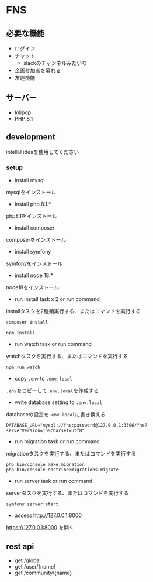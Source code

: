 # FNS

## 必要な機能

* ログイン
* チャット
    * slackのチャンネルみたいな
* 企画参加者を募れる
* 友達機能

## サーバー

* lolipop
* PHP 8.1

## development

intelliJ ideaを使用してください

### setup

* install mysql

mysqlをインストール

* install php 8.1.*

php8.1をインストール

* install composer

composerをインストール

* install symfony
  
symfonyをインストール

* install node 18.*
  
node18をインストール

* run install task x 2 or run command
  
installタスクを2種類実行する、またはコマンドを実行する

```sh
composer install
```
```sh
npm install
```

* run watch task or run command
  
watchタスクを実行する、またはコマンドを実行する
```sh
npm run watch
```


* copy `.env` to `.env.local`
  
`.env`をコピーして`.env.local`を作成する

* write database setting to `.env.local`
  
databaseの設定を`.env.local`に書き換える

```.env.local
DATABASE_URL="mysql://fns:password@127.0.0.1:3306/fns?serverVersion=15&charset=utf8"
```
* run migration task or run command

migrationタスクを実行する、またはコマンドを実行する
```sh
php bin/console make:migration
php bin/console doctrine:migrations:migrate
```

* run server task or run command

serverタスクを実行する、またはコマンドを実行する
```sh
symfony server:start
```

* access http://127.0.0.1:8000

https://127.0.0.1:8000 を開く

## rest api

* get /global
* get /user/{name}
* get /community/{name}